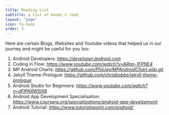 ```yaml
---
title: Reading List
subtitle: a list of books I read
layout: "page"
icon: fa-book
order: 3
---
```


Here are certain Blogs, Websites and Youtube videos that helped us in our journey and might be useful for you too:

1. Android Developers:                            *https://developer.android.com*
2. Coding in Flow:                                *https://www.youtube.com/watch?v=ARpn-1FPNE4*
3. MP Android Charts:                             *https://github.com/PhilJay/MPAndroidChart.wiki.git*
4. Jekyll Theme-Prologue:                         *https://github.com/chrisbobbe/jekyll-theme-prologue*
5. Android Studio for Beginners:                  *https://www.youtube.com/watch?v=dFlPARW5IX8*
6. Android App Development Specialisation:        *https://www.coursera.org/specializations/android-app-development*
7. Android Tutorial:                              *https://www.tutorialspoint.com/android/*
